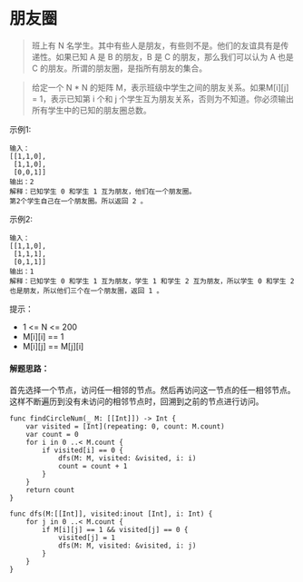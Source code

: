 # 朋友圈

> 班上有 N 名学生。其中有些人是朋友，有些则不是。他们的友谊具有是传递性。如果已知 A 是 B 的朋友，B 是 C 的朋友，那么我们可以认为 A 也是 C 的朋友。所谓的朋友圈，是指所有朋友的集合。

> 给定一个 N * N 的矩阵 M，表示班级中学生之间的朋友关系。如果M[i][j] = 1，表示已知第 i 个和 j 个学生互为朋友关系，否则为不知道。你必须输出所有学生中的已知的朋友圈总数。


示例1:

```
输入：
[[1,1,0],
 [1,1,0],
 [0,0,1]]
输出：2 
解释：已知学生 0 和学生 1 互为朋友，他们在一个朋友圈。
第2个学生自己在一个朋友圈。所以返回 2 。
```

示例2:

```
输入：
[[1,1,0],
 [1,1,1],
 [0,1,1]]
输出：1
解释：已知学生 0 和学生 1 互为朋友，学生 1 和学生 2 互为朋友，所以学生 0 和学生 2 也是朋友，所以他们三个在一个朋友圈，返回 1 。
```


提示：

- 1 <= N <= 200
- M[i][i] == 1
- M[i][j] == M[j][i]


#### 解题思路：

首先选择一个节点，访问任一相邻的节点。然后再访问这一节点的任一相邻节点。这样不断遍历到没有未访问的相邻节点时，回溯到之前的节点进行访问。


```
func findCircleNum(_ M: [[Int]]) -> Int {
    var visited = [Int](repeating: 0, count: M.count)
    var count = 0
    for i in 0 ..< M.count {
        if visited[i] == 0 {
            dfs(M: M, visited: &visited, i: i)
            count = count + 1
        }
    }
    return count
}
    
func dfs(M:[[Int]], visited:inout [Int], i: Int) {
    for j in 0 ..< M.count {
        if M[i][j] == 1 && visited[j] == 0 {
            visited[j] = 1
            dfs(M: M, visited: &visited, i: j)
        }
    }
}
```
